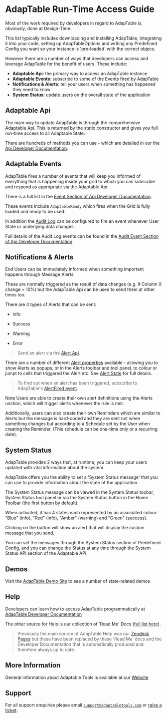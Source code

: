# AdapTable Run-Time Access Guide

Most of the work required by developers in regard to AdapTable is, obviously, done at Design-Time.

This list typically includes downloading and installing AdapTable, integrating it into your code, setting up AdapTableOptions and writing any Predefined Config you want so your instance is 'pre-loaded' with the correct objecs.

However there are a number of ways that developers can access and leverage AdapTable for the benefit of users.  These include:

- **Adaptable Api**: the primary way to access an AdapTable instance
- **Adaptable Events**: subscribe to some of the Events fired by AdapTable 
- **Notifications & Alerts**: tell your users when something has happened they need to know
- **System Status**: update users on the overall state of the application

 
## Adaptable Api
The main way to update AdapTable is through the comprehensive Adaptable Api.  This is returned by the static constructor and gives you full run-time access to all Adaptable State.

There are hundreds of methods you can use - which are detailed in our the [Api Developer Documentation](https://api.adaptableblotter.com/interfaces/_src_api_adaptableapi_.adaptableapi.html).

 
## Adaptable Events
AdapTable fires a number of events that will keep you informed of everything that is happening inside your grid to which you can subscribe and respond as appropriate via the Adaptable Api.

There is a full list in the [Event Section of Api Developer Documentation](https://api.adaptableblotter.com/interfaces/_src_api_eventapi_.eventapi.html).

These events include `AdaptableReady` which fires when the Grid is fully loaded and ready to be used.

In addition the [Audit Log](https://api.adaptableblotter.com/interfaces/_src_adaptableoptions_auditoptions_.auditoptions.html) can be configured to fire an event whenever User State or underlying data changes. 

Full details of the Audit Log events can be found in the [Audit Event Section of Api Developer Documentation](https://api.adaptableblotter.com/interfaces/_src_api_auditeventapi_.auditeventapi.html).
 
## Notifications & Alerts
End Users can be immediately informed when something important happens through Message Alerts.

These are normally triggered as the result of data changes (e.g. if Column X change > 10%) but the AdapTable Api can be used to send them at other times too.

There are 4 types of Alerts that can be sent:

- Info

- Success

- Warning

- Error

> Send an alert via the [Alert Api](https://api.adaptableblotter.com/interfaces/_src_api_alertapi_.alertapi.html).

There are a number of different [Alert properties](https://api.adaptableblotter.com/interfaces/_src_predefinedconfig_alertstate_.alertproperties.html) available - allowing you to show Alerts as popups, or in the Alerts toolbar and tool panel, to colour or jumpt to cells that triggered the Alert etc.  See [Alert State](https://api.adaptableblotter.com/interfaces/_src_predefinedconfig_alertstate_.alertstate.html) for full details.

> To find out when an alert has been triggered, subscribe to AdapTable's [AlertFired event](https://api.adaptableblotter.com/interfaces/_src_api_eventapi_.eventapi.html).

Note
Users are able to create their own alert definitions using the Alerts unction, which will trigger alerts whenever the rule is met.

Additionally, users can also create their own Reminders which are similar to Alerts but the message is hard-coded and they are sent not when something changes but according to a Schedule set by the User when creating the Reminder. (This schedule can be one-time only or a recurring date).


 
## System Status
AdapTable provides 2 ways that, at runtime, you can keep your users updated with vital information about the system.

AdapTable offers you the ability to set a 'System Status message' that you can use to provide information about the state of the application.  

The System Status message can be viewed in the System Status toobar, System Status tool panel or via the System Status button in the Home Toolbar (the first button by default).

When activated, it has 4 states each represented by an associated colour: "Blue" (info), "Red" (info), "Amber" (warning) and "Green" (success).  

Clicking on the button will show an alert that will display the custom message that you send.

You can set the messages through the System Status section of Predefined Config, and you can change the Status at any time through the System Status API section of the Adaptable API.
 
## Demos

Visit the [AdapTable Demo Site](https://demo.adaptabletools.com/adaptablestate) to see a number of state-related demos

## Help

Developers can learn how to access AdapTable programmatically at [AdapTable Developer Documentation](https://api.adaptabletools.com) 

The other source for Help is our collection of 'Read Me' Docs ([full list here](https://github.com/AdaptableTools/adaptable/blob/master/packages/adaptable/readme/readme-list.md)).

> Previously the main source of AdapTable Help was our [Zendesk Pages](https://adaptabletools.zendesk.com/hc/en-us) but these have been replaced by these 'Read Me' docs and the Developer Documentation that is automatically produced and therefore always up to date.

## More Information

General information about Adaptable Tools is available at our [Website](http://www.adaptabletools.com) 

## Support

For all support enquiries please email [`support@adaptabletools.com`](mailto:support@adaptabletools.com) or [raise a ticket](https://adaptabletools.zendesk.com/hc/en-us/requests/new).
